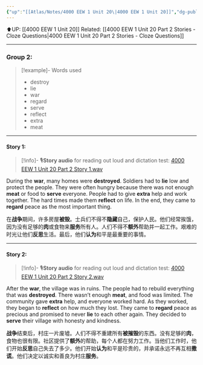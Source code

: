 ```yaml
---
{"up":"[[Atlas/Notes/4000 EEW 1 Unit 20\|4000 EEW 1 Unit 20]]","dg-publish":true,"permalink":"/atlas/notes/4000-eew-1-unit-20-part-2-stories/","dgPassFrontmatter":true}
---
```


⬆️UP: [[4000 EEW 1 Unit 20]]
Related: [[4000 EEW 1 Unit 20 Part 2 Stories - Cloze Questions\|4000 EEW 1 Unit 20 Part 2 Stories - Cloze Questions]]

---

### Group 2:

> [!example]- Words used
> - destroy
> - lie
> - war
> - regard
> - serve
> - reflect
> - extra
> - meat

---
#### Story 1:

> [!info]- 🎙️**Story audio** for reading out loud and dictation test: [4000 EEW 1 Unit 20 Part 2 Story 1.wav](https://drive.google.com/file/d/1Fu_zfBsiC-TURIDXkSwkIbX-zfkm38by/view?usp=drive_link)

During the **war**, many homes were **destroyed**. Soldiers had to **lie** low and protect the people. They were often hungry because there was not enough **meat** or food to **serve** everyone. People had to give **extra** help and work together. The hard times made them **reflect** on life. In the end, they came to **regard** peace as the most important thing.

在**战争**期间，许多房屋**被毁**。士兵们不得不**隐藏**自己，保护人民。他们经常挨饿，因为没有足够的**肉**或食物来**服务**所有人。人们不得不**额外**帮助并一起工作。艰难的时光让他们**反思**生活。最后，他们**认为**和平是最重要的事情。


---
#### Story 2:

> [!info]- 🎙️**Story audio** for reading out loud and dictation test: [4000 EEW 1 Unit 20 Part 2 Story 2.wav](https://drive.google.com/file/d/1-ztfnB93lj0IygmLeGAsI6q8nKQRoJ4-/view?usp=drive_link)

After the **war**, the village was in ruins. The people had to rebuild everything that was **destroyed**. There wasn’t enough **meat**, and food was limited. The community gave **extra** help, and everyone worked hard. As they worked, they began to **reflect** on how much they lost. They came to **regard** peace as precious and promised to never **lie** to each other again. They decided to **serve** their village with honesty and kindness.

**战争**结束后，村庄一片废墟。人们不得不重建所有**被摧毁**的东西。没有足够的**肉**，食物也很有限。社区提供了**额外**的帮助，每个人都在努力工作。当他们工作时，他们开始**反思**自己失去了多少。他们开始**认为**和平是珍贵的，并承诺永远不再互相**撒谎**。他们决定以诚实和善良为村庄**服务**。